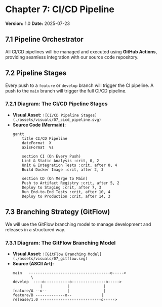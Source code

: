 # Chapter 7: CI/CD Pipeline

**Version:** 1.0
**Date:** 2025-07-23

## 7.1 Pipeline Orchestrator

All CI/CD pipelines will be managed and executed using **GitHub Actions**, providing seamless integration with our source code repository.

## 7.2 Pipeline Stages

Every push to a `feature` or `develop` branch will trigger the CI pipeline. A push to the `main` branch will trigger the full CI/CD pipeline.

### 7.2.1 Diagram: The CI/CD Pipeline Stages

- **Visual Asset:** `![CI/CD Pipeline Stages](./assets/visuals/07_cicd_pipeline.svg)`
- **Source Code (Mermaid):**
  ```mermaid
  gantt
      title CI/CD Pipeline
      dateFormat  X
      axisFormat  %s

      section CI (On Every Push)
      Lint & Static Analysis :crit, 0, 2
      Unit & Integration Tests :crit, after 0, 4
      Build Docker Image :crit, after 2, 3

      section CD (On Merge to Main)
      Push to Artifact Registry :crit, after 5, 2
      Deploy to Staging :crit, after 7, 3
      Run End-to-End Tests :crit, after 10, 4
      Deploy to Production :crit, after 14, 3
  ```

## 7.3 Branching Strategy (GitFlow)

We will use the GitFlow branching model to manage development and releases in a structured way.

### 7.3.1 Diagram: The GitFlow Branching Model

- **Visual Asset:** `![GitFlow Branching Model](./assets/visuals/07_gitflow.svg)`
- **Source (ASCII Art):**
  ```
  main   ------------------------------------o----->
          \
  develop  ----o-----------o---------------o----->
              |           |               |
  feature/A --o--         |               |
  feature/B -------------o--             |
  release/1.0 ---------------------------o----->
  ```
